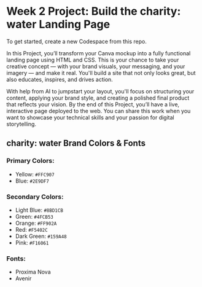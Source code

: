 # Week 2 Project: Build the charity: water Landing Page
To get started, create a new Codespace from this repo.

In this Project, you’ll transform your Canva mockup into a fully functional landing page using HTML and CSS. This is your chance to take your creative concept — with your brand visuals, your messaging, and your imagery — and make it real. You'll build a site that not only looks great, but also educates, inspires, and drives action.

With help from AI to jumpstart your layout, you'll focus on structuring your content, applying your brand style, and creating a polished final product that reflects your vision. By the end of this Project, you’ll have a live, interactive page deployed to the web. You can share this work when you want to showcase your technical skills and your passion for digital storytelling. 

## charity: water Brand Colors & Fonts

### Primary Colors:
- Yellow: `#FFC907`
- Blue: `#2E9DF7`

### Secondary Colors:
- Light Blue: `#8BD1CB`
- Green: `#4FCB53`
- Orange: `#FF902A`
- Red: `#F5402C`
- Dark Green: `#159A48`
- Pink: `#F16061`

### Fonts:
- Proxima Nova
- Avenir

<!--
Tip for beginners:
To use these colors in your CSS, copy the hex code (for example, #FFC907) and use it in your style rules.
To use the fonts, add them to your CSS font-family property, like this:
font-family: 'Avenir', 'Proxima Nova', sans-serif;
-->